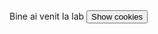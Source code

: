 <script> document.cookie = "session=test GDPR"; document.cookie = "favorite_task=collect Data"; function alertCookie() { alert(document.cookie); } </script><body> Bine ai venit la lab <button onclick="alertCookie()">Show cookies</button> </body>
